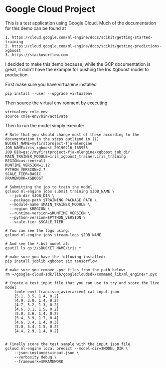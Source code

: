 # Google Cloud Project

This is a test application using Google Cloud. Much of the documentation for this demo can be found at 

    1. https://cloud.google.com/ml-engine/docs/scikit/getting-started-training
    2. https://cloud.google.com/ml-engine/docs/scikit/getting-predictions-xgboost
    3. https://stackoverflow.com

I decided to make this demo because, while the GCP documentation is great, it didn't have the example for pushing the Iris Xgboost model to production.


First make sure you have virtualenv installed
    
    pip install --user --upgrade virtualenv

Then source the virtual environment by executing:

    virtualenv cmle-env
    source cmle-env/bin/activate


Then to run the model simply execute:

    # Note that you should change most of these according to the documentation in the steps outliend in (1)
    BUCKET_NAME=myfirstproject-fja-mlengine
    JOB_NAME=iris_xgboost_20190216_165955
    JOB_DIR=gs://myfirstproject-fja-mlengine/xgboost_job_dir
    MAIN_TRAINER_MODULE=iris_xgboost_trainer.iris_training
    REGION=us-central1
    RUNTIME_VERSION=1.12
    PYTHON_VERSION=2.7
    SCALE_TIER=BASIC
    FRAMEWORK=XGBOOST

    # Submitting the job to train the model 
    gcloud ml-engine jobs submit training $JOB_NAME \
      --job-dir $JOB_DIR \
      --package-path $TRAINING_PACKAGE_PATH \
      --module-name $MAIN_TRAINER_MODULE \
      --region $REGION \
      --runtime-version=$RUNTIME_VERSION \
      --python-version=$PYTHON_VERSION \
      --scale-tier $SCALE_TIER

    # You can see the logs using:
    gcloud ml-engine jobs stream-logs $JOB_NAME

    # And see the *.bst model at:
    gsutil ls gs://$BUCKET_NAME/iris_*

    # make sure you have the following installed:
    pip install joblib xgboost six tensorflow 

    # make sure you remove .pyc files from the path below:
    rm ~/google-cloud-sdk/lib/googlecloudsdk/command_lib/ml_engine/*.pyc
    
    # Create a test input file that you can use to try and score the live model
        (cmle-env) franciscojavierarceo$ cat input.json 
        [5.1, 3.5, 1.4, 0.2] 
        [4.9, 3.0, 1.4, 0.2]
        [4.7, 3.2, 1.3, 0.2]
        [4.6, 3.1, 1.5, 0.2]
        [5.0, 3.6, 1.4, 0.2]
        [5.4, 3.9, 1.7, 0.4]
        [4.6, 3.4, 1.4, 0.3]
        [5.0, 3.4, 1.5, 0.2]
        [4.4, 2.9, 1.4, 0.2]


    # Finally score the test sample with the input.json file
    gcloud ml-engine local predict --model-dir=$MODEL_DIR \
        --json-instances=input.json \
        --verbosity debug \
        --framework=$FRAMEWORK


